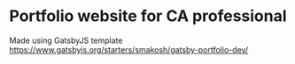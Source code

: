 # Portfolio website for CA professional

Made using GatsbyJS template https://www.gatsbyjs.org/starters/smakosh/gatsby-portfolio-dev/
